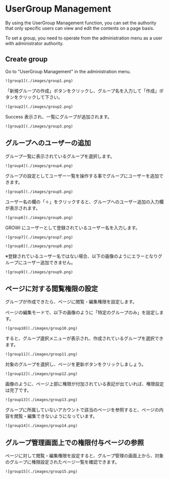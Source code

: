 # UserGroup Management

By using the UserGroup Management function,
you can set the authority
that only specific users can view and edit the contents on a page basis.

To set a group,
you need to operate from the administration menu as a user with administrator authority.

## Create group

Go to "UserGroup Management" in the administration menu.

`![group1](./images/group1.png)`

「新規グループの作成」ボタンをクリックし、グループ名を入力して「作成」ボタンをクリックして下さい。

`![group2](./images/group2.png)`

Success 表示され、一覧にグループが追加されます。

`![group3](./images/group3.png)`

## グループへのユーザーの追加

グループ一覧に表示されているグループを選択します。

`![group4](./images/group4.png)`

グループの設定としてユーザー一覧を操作する事でグループにユーザーを追加できます。

`![group5](./images/group5.png)`

ユーザー名の欄の「＋」をクリックすると、グループへのユーザー追加の入力欄が表示されます。

`![group6](./images/group6.png)`

GROWI にユーザーとして登録されているユーザー名を入力します。

`![group7](./images/group7.png)`

`![group8](./images/group8.png)`

※登録されているユーザー名ではない場合、以下の画像のようにエラーとなりグループにユーザー追加できません。

`![group9](./images/group9.png)`

## ページに対する閲覧権限の設定

グループが作成できたら、ページに閲覧・編集権限を設定します。

ページの編集モードで、以下の画像のように「特定のグループのみ」を設定します。

`![group10](./images/group10.png)`

すると、グループ選択メニューが表示され、作成されているグループを選択できます。

`![group11](./images/group11.png)`

対象のグループを選択し、ページを更新ボタンをクリックしましょう。

`![group12](./images/group12.png)`

画像のように、ページ上部に権限が付加されている表記が出ていれば、権限設定は完了です。

`![group13](./images/group13.png)`

グループに所属していないアカウントで該当のページを参照すると、ページの内容を閲覧・編集できないようになっています。

`![group14](./images/group14.png)`

## グループ管理画面上での権限付与ページの参照

ページに対して閲覧・編集権限を設定すると、グループ管理の画面上から、対象のグループに権限設定されたページ一覧を確認できます。

`![group15](./images/group15.png)`
